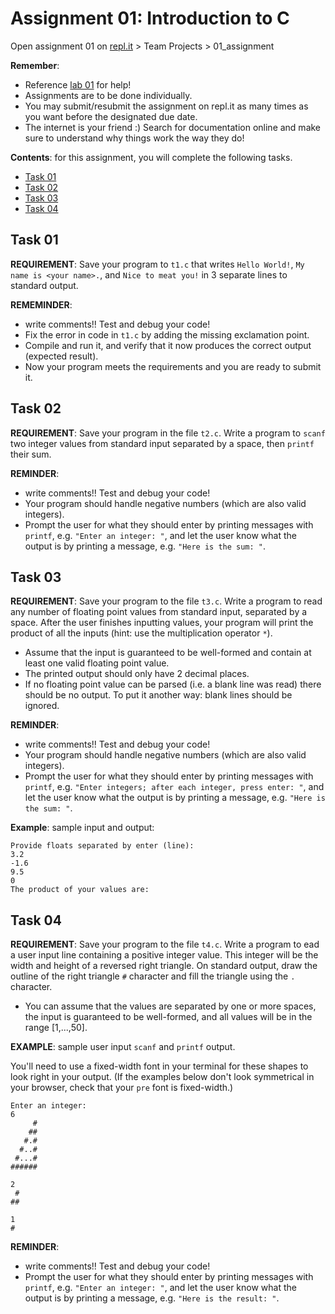 # Assignment 01: Introduction to C

Open assignment 01 on [repl.it](https://replit.com/team/202105cmpt127) > Team Projects > 01_assignment

**Remember**:
- Reference [lab 01](../../labs/01) for help!
- Assignments are to be done individually.
- You may submit/resubmit the assignment on repl.it as many times as you want before the designated due date.
- The internet is your friend :) Search for documentation online and make sure to understand why things work the way they do!

**Contents**: for this assignment, you will complete the following tasks.
- [Task 01](#task-01)
- [Task 02](#task-02)
- [Task 03](#task-03)
- [Task 04](#task-04)

## Task 01

**REQUIREMENT**: Save your program to `t1.c` that writes `Hello World!`, `My name is <your name>.`, and `Nice to meat you!` in 3 separate lines to standard output.

**REMEMINDER**: 
- write comments!! Test and debug your code!
- Fix the error in code in `t1.c` by adding the missing exclamation point.
- Compile and run it, and verify that it now produces the correct output (expected result).
- Now your program meets the requirements and you are ready to submit it.


## Task 02

**REQUIREMENT**: Save your program in the file `t2.c`. Write a program to `scanf` two integer values from standard input separated by a space, then `printf` their sum.

**REMINDER**:
- write comments!! Test and debug your code!
- Your program should handle negative numbers (which are also valid integers).
- Prompt the user for what they should enter by printing messages with `printf`, e.g. `"Enter an integer: "`, and let the user know what the output is by printing a message, e.g. `"Here is the sum: "`.


## Task 03

**REQUIREMENT**: Save your program to the file `t3.c`. Write a program to read any number of floating point values from standard input, separated by a space. After the user finishes inputting values, your program will print the product of all the inputs (hint: use the multiplication operator `*`).
- Assume that the input is guaranteed to be well-formed and contain at least one valid floating point value.
- The printed output should only have 2 decimal places.
- If no floating point value can be parsed (i.e. a blank line was read) there should be no output. To put it another way: blank lines should be ignored.

**REMINDER**:
- write comments!! Test and debug your code!
- Your program should handle negative numbers (which are also valid integers).
- Prompt the user for what they should enter by printing messages with `printf`, e.g. `"Enter integers; after each integer, press enter: "`, and let the user know what the output is by printing a message, e.g. `"Here is the sum: "`.

**Example**: sample input and output:
```
Provide floats separated by enter (line):
3.2
-1.6
9.5
0
The product of your values are:

```


## Task 04

**REQUIREMENT**: Save your program to the file `t4.c`. Write a program to ead a user input line containing a positive integer value. This integer will be the width and height of a reversed right triangle. On standard output, draw the outline of the right triangle `#` character and fill the triangle using the `.` character.
- You can assume that the values are separated by one or more spaces, the input is guaranteed to be well-formed, and all values will be in the range \[1,...,50\].

**EXAMPLE**: sample user input `scanf` and `printf` output.

You'll need to use a fixed-width font in your terminal for these shapes to look right in your output. (If the examples below don't look symmetrical in your browser, check that your `pre` font is fixed-width.)

```
Enter an integer:
6
     #
    ##
   #.#
  #..#
 #...#
######

2
 #
##

1
#
```

**REMINDER**:
- write comments!! Test and debug your code!
- Prompt the user for what they should enter by printing messages with `printf`, e.g. `"Enter an integer: "`, and let the user know what the output is by printing a message, e.g. `"Here is the result: "`.